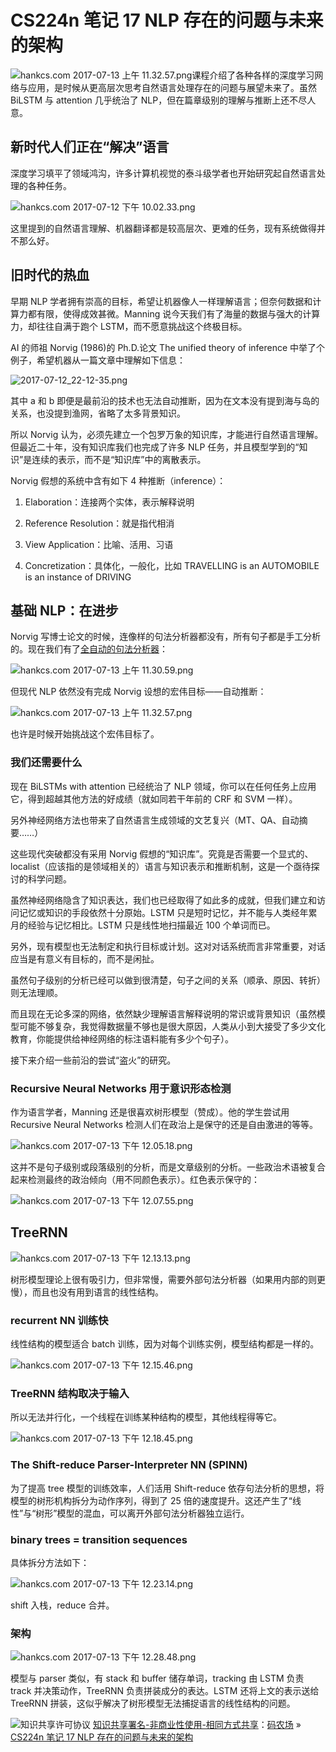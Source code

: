 # CS224n 笔记 17 NLP 存在的问题与未来的架构

![hankcs.com 2017-07-13 上午 11.32.57.png](img/18c672b2638e4e1df813b1c7fb017a35.jpg "hankcs.com 2017-07-13 上午 11.32.57.png")课程介绍了各种各样的深度学习网络与应用，是时候从更高层次思考自然语言处理存在的问题与展望未来了。虽然 BiLSTM 与 attention 几乎统治了 NLP，但在篇章级别的理解与推断上还不尽人意。

## 新时代人们正在“解决”语言 

深度学习填平了领域鸿沟，许多计算机视觉的泰斗级学者也开始研究起自然语言处理的各种任务。

![hankcs.com 2017-07-12 下午 10.02.33.png](img/de721765228dfded73a19a38bf8234a8.jpg "hankcs.com 2017-07-12 下午 10.02.33.png")

这里提到的自然语言理解、机器翻译都是较高层次、更难的任务，现有系统做得并不那么好。

## 旧时代的热血

早期 NLP 学者拥有崇高的目标，希望让机器像人一样理解语言；但奈何数据和计算力都有限，使得成效甚微。Manning 说今天我们有了海量的数据与强大的计算力，却往往自满于跑个 LSTM，而不愿意挑战这个终极目标。

AI 的师祖 Norvig (1986)的 Ph.D.论文 The unified theory of inference 中举了个例子，希望机器从一篇文章中理解如下信息：

![2017-07-12_22-12-35.png](img/bd232d90ed8e4121b1a3c890a30b8988.jpg "2017-07-12_22-12-35.png")

其中 a 和 b 即便是最前沿的技术也无法自动推断，因为在文本没有提到海与岛的关系，也没提到渔网，省略了太多背景知识。

所以 Norvig 认为，必须先建立一个包罗万象的知识库，才能进行自然语言理解。但最近二十年，没有知识库我们也完成了许多 NLP 任务，并且模型学到的“知识”是连续的表示，而不是“知识库”中的离散表示。

Norvig 假想的系统中含有如下 4 种推断（inference）：

1.  Elaboration：连接两个实体，表示解释说明

2.  Reference Resolution：就是指代相消

3.  View Application：比喻、活用、习语

4.  Concretization：具体化，一般化，比如 TRAVELLING is an AUTOMOBILE is an instance of DRIVING

## 基础 NLP：在进步

Norvig 写博士论文的时候，连像样的句法分析器都没有，所有句子都是手工分析的。现在我们有了[全自动的句法分析器](http://hanlp.hankcs.com/?sentence=%E5%BE%90%E5%85%88%E7%94%9F%E8%BF%98%E5%85%B7%E4%BD%93%E5%B8%AE%E5%8A%A9%E4%BB%96%E7%A1%AE%E5%AE%9A%E4%BA%86%E6%8A%8A%E7%94%BB%E9%9B%84%E9%B9%B0%E3%80%81%E6%9D%BE%E9%BC%A0%E5%92%8C%E9%BA%BB%E9%9B%80%E4%BD%9C%E4%B8%BA%E4%B8%BB%E6%94%BB%E7%9B%AE%E6%A0%87%E3%80%82)：

![hankcs.com 2017-07-13 上午 11.30.59.png](img/1e13a1b6e45745391307f00607571610.jpg "hankcs.com 2017-07-13 上午 11.30.59.png")

但现代 NLP 依然没有完成 Norvig 设想的宏伟目标——自动推断：

![hankcs.com 2017-07-13 上午 11.32.57.png](img/18c672b2638e4e1df813b1c7fb017a35.jpg "hankcs.com 2017-07-13 上午 11.32.57.png")

也许是时候开始挑战这个宏伟目标了。

### 我们还需要什么

现在 BiLSTMs with attention 已经统治了 NLP 领域，你可以在任何任务上应用它，得到超越其他方法的好成绩（就如同若干年前的 CRF 和 SVM 一样）。

另外神经网络方法也带来了自然语言生成领域的文艺复兴（MT、QA、自动摘要……）

这些现代突破都没有采用 Norvig 假想的“知识库”。究竟是否需要一个显式的、localist（应该指的是领域相关的）语言与知识表示和推断机制，这是一个亟待探讨的科学问题。

虽然神经网络隐含了知识表达，我们也已经取得了如此多的成就，但我们建立和访问记忆或知识的手段依然十分原始。LSTM 只是短时记忆，并不能与人类经年累月的经验与记忆相比。LSTM 只是线性地扫描最近 100 个单词而已。

另外，现有模型也无法制定和执行目标或计划。这对对话系统而言非常重要，对话应当是有意义有目标的，而不是闲扯。

虽然句子级别的分析已经可以做到很清楚，句子之间的关系（顺承、原因、转折）则无法理顺。

而且现在无论多深的网络，依然缺少理解语言解释说明的常识或背景知识（虽然模型可能不够复杂，我觉得数据量不够也是很大原因，人类从小到大接受了多少文化教育，你能提供给神经网络的标注语料能有多少个句子）。

接下来介绍一些前沿的尝试“盗火”的研究。

### Recursive Neural Networks 用于意识形态检测

作为语言学者，Manning 还是很喜欢树形模型（赞成）。他的学生尝试用 Recursive Neural Networks 检测人们在政治上是保守的还是自由激进的等等。

![hankcs.com 2017-07-13 下午 12.05.18.png](img/97c13ec0a3b2bfc032ff750c6209e40a.jpg "hankcs.com 2017-07-13 下午 12.05.18.png")

这并不是句子级别或段落级别的分析，而是文章级别的分析。一些政治术语被复合起来检测最终的政治倾向（用不同颜色表示）。红色表示保守的：

![hankcs.com 2017-07-13 下午 12.07.55.png](img/208531b78d7e3e6eb3e1febd5da9de80.jpg "hankcs.com 2017-07-13 下午 12.07.55.png")

## TreeRNN

![hankcs.com 2017-07-13 下午 12.13.13.png](img/bba1868492326412e891242ef87d6fee.jpg "hankcs.com 2017-07-13 下午 12.13.13.png")

树形模型理论上很有吸引力，但非常慢，需要外部句法分析器（如果用内部的则更慢），而且也没有用到语言的线性结构。

### recurrent NN 训练快

线性结构的模型适合 batch 训练，因为对每个训练实例，模型结构都是一样的。

![hankcs.com 2017-07-13 下午 12.15.46.png](img/129f322a24d46aa976b14956863fb382.jpg "hankcs.com 2017-07-13 下午 12.15.46.png")

### TreeRNN 结构取决于输入

所以无法并行化，一个线程在训练某种结构的模型，其他线程得等它。

![hankcs.com 2017-07-13 下午 12.18.45.png](img/794d3a863de80bfdb783a7f84f1d932f.jpg "hankcs.com 2017-07-13 下午 12.18.45.png")

### The Shift-reduce Parser-Interpreter NN (SPINN)

为了提高 tree 模型的训练效率，人们活用 Shift-reduce 依存句法分析的思想，将模型的树形机构拆分为动作序列，得到了 25 倍的速度提升。这还产生了“线性”与“树形”模型的混血，可以离开外部句法分析器独立运行。

### binary trees = transition sequences

具体拆分方法如下：

![hankcs.com 2017-07-13 下午 12.23.14.png](img/8733e4dd98088de8d154f473420fbc02.jpg "hankcs.com 2017-07-13 下午 12.23.14.png")

shift 入栈，reduce 合并。

### 架构

![hankcs.com 2017-07-13 下午 12.28.48.png](img/4551dec4ce4c579d20b999264425a97e.jpg "hankcs.com 2017-07-13 下午 12.28.48.png")

模型与 parser 类似，有 stack 和 buffer 储存单词，tracking 由 LSTM 负责 track 并决策动作，TreeRNN 负责拼装成分的表达。LSTM 还将上文的表示送给 TreeRNN 拼装，这似乎解决了树形模型无法捕捉语言的线性结构的问题。

![知识共享许可协议](http://www.hankcs.com/license/) [知识共享署名-非商业性使用-相同方式共享](http://www.hankcs.com/license/)：[码农场](http://www.hankcs.com) » [CS224n 笔记 17 NLP 存在的问题与未来的架构](http://www.hankcs.com/nlp/cs224n-nlp-issues-architectures.html)